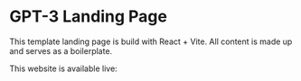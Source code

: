 # GPT-3 Landing Page

This template landing page is build with React + Vite. All content is made up and serves as a boilerplate.

This website is available live:

